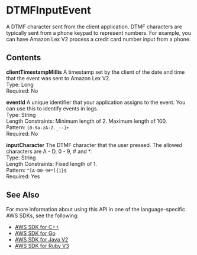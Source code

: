 # DTMFInputEvent<a name="API_runtime_DTMFInputEvent"></a>

A DTMF character sent from the client application\. DTMF characters are typically sent from a phone keypad to represent numbers\. For example, you can have Amazon Lex V2 process a credit card number input from a phone\.

## Contents<a name="API_runtime_DTMFInputEvent_Contents"></a>

 **clientTimestampMillis**   <a name="lexv2-Type-runtime_DTMFInputEvent-clientTimestampMillis"></a>
A timestamp set by the client of the date and time that the event was sent to Amazon Lex V2\.  
Type: Long  
Required: No

 **eventId**   <a name="lexv2-Type-runtime_DTMFInputEvent-eventId"></a>
A unique identifier that your application assigns to the event\. You can use this to identify events in logs\.  
Type: String  
Length Constraints: Minimum length of 2\. Maximum length of 100\.  
Pattern: `[0-9a-zA-Z._:-]+`   
Required: No

 **inputCharacter**   <a name="lexv2-Type-runtime_DTMFInputEvent-inputCharacter"></a>
The DTMF character that the user pressed\. The allowed characters are A \- D, 0 \- 9, \# and \*\.  
Type: String  
Length Constraints: Fixed length of 1\.  
Pattern: `^[A-D0-9#*]{1}$`   
Required: Yes

## See Also<a name="API_runtime_DTMFInputEvent_SeeAlso"></a>

For more information about using this API in one of the language\-specific AWS SDKs, see the following:
+  [ AWS SDK for C\+\+](https://docs.aws.amazon.com/goto/SdkForCpp/runtime.lex.v2-2020-08-07/DTMFInputEvent) 
+  [ AWS SDK for Go](https://docs.aws.amazon.com/goto/SdkForGoV1/runtime.lex.v2-2020-08-07/DTMFInputEvent) 
+  [ AWS SDK for Java V2](https://docs.aws.amazon.com/goto/SdkForJavaV2/runtime.lex.v2-2020-08-07/DTMFInputEvent) 
+  [ AWS SDK for Ruby V3](https://docs.aws.amazon.com/goto/SdkForRubyV3/runtime.lex.v2-2020-08-07/DTMFInputEvent) 